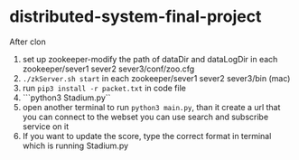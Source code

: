 # distributed-system-final-project

After clon
1. set up zookeeper-modify the path of dataDir and dataLogDir in each zookeeper/sever1 sever2 sever3/conf/zoo.cfg
2. ```./zkServer.sh start``` in each zookeeper/sever1 sever2 sever3/bin (mac)
3. run ```pip3 install -r packet.txt``` in code file
4. ```python3 Stadium.py``
5. open another terminal to run ```python3 main.py```, than it create a url that you can connect to the webset you can use search and subscribe service on it
6. If you want to update the score, type the correct format in terminal which is running Stadium.py

